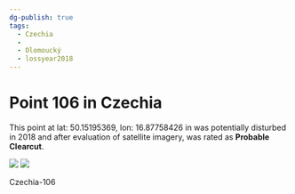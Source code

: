 ```yaml
---
dg-publish: true
tags:
  - Czechia
  - 
  - Olomoucký
  - lossyear2018
---
```


# Point 106 in Czechia

This point at lat: 50.15195369, lon: 16.87758426 in  was potentially disturbed in 2018 and after evaluation of satellite imagery, was rated as **Probable Clearcut**.

<div class='juxtapose' data-showcredits='false'>
<img src='https://baserow-backend-production20240528124524339000000001.s3.amazonaws.com/user_files/730IeGhDnLIHdjhKrZEo9Q7d0Uauh5xZ_40da0bec2b2ddb177f08017b201c2425ff74862989d30bdb998f82acac25ac63.png' data-label='December 2006' />
<img src='https://baserow-backend-production20240528124524339000000001.s3.amazonaws.com/user_files/Y0i7WkNWkckSPB6bZiH0eQ1ODuhJoNLE_3634a694f97f5390e7ae10389215bd26ca0b4182a9e833619f858665cfb3a045.png' data-label='July 2022' />
</div>

Czechia-106